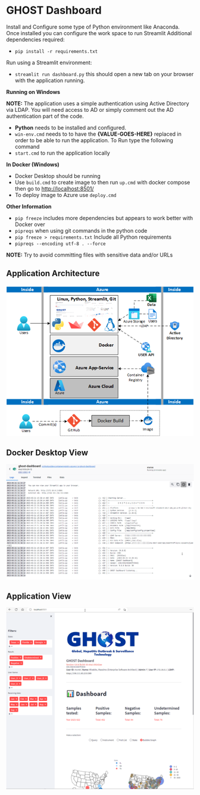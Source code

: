 # GHOST Dashboard

Install and Configure some type of Python environment like Anaconda. Once installed you can configure the work space to run Streamlit
Additional dependencies required:

- ```pip install -r requirements.txt```

Run using a Streamlit environment:

- ```streamlit run dashboard.py``` this should open a new tab on your browser with the application running.

**Running on Windows**

**NOTE:** The application uses a simple authentication using Active Directory via LDAP. You will need access to AD or simply comment out the AD authentication part of the code.

- **Python** needs to be installed and configured.
- ```win-env.cmd``` needs to to have the **{VALUE-GOES-HERE}** replaced in order to be able to run the application. To Run type the following command  
- ```start.cmd``` to run the application locally  


**In Docker (Windows)**

- Docker Desktop should be running   
- Use ```build.cmd``` to create image to then run ```up.cmd``` with docker compose then go to [http://localhost:8501/](http://localhost:8501/ "http://localhost:8501/")
- To deploy image to Azure use ```deploy.cmd```

**Other Information**

- ```pip freeze``` includes more dependencies but appears to work better with Docker over 
- ```pipreqs``` when using git commands in the python code
- ```pip freeze > requirements.txt``` Include all Python requirements
- ```pipreqs --encoding utf-8 . --force```

**NOTE:** Try to avoid committing files with sensitive data and/or URLs

## Application Architecture
![Application Architecture)](images/Architecture-streamlit.png) 

## Docker Desktop View
![Running a container in Docker)](images/2023-03-21_11-38-45.png)


## Application View
![Application Landing Page)](images/2023-03-21_11-45-09.png)